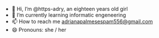 - 👋 Hi, I’m @https-adry, an eighteen years old girl
- 🌱 I’m currently learning informatic engeneering
- 📫 How to reach me adrianapalmesespam556@gmail.com
- 😄 Pronouns: she / her

<!---
https-adry/https-adry is a ✨ special ✨ repository because its `README.md` (this file) appears on your GitHub profile.
You can click the Preview link to take a look at your changes.
--->
